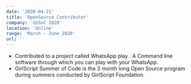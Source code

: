 ```yaml
---
date: '2020-04-21'
title: 'OpenSource Contributor'
company: 'GSSoC 2020'
location: 'Online'
range: 'March - June 2020'
url: ''
---
```


- Contributed to a project called WhatsApp play . A Command line software through which you can play with your WhatsApp.
- GirlScript Summer of Code is the 3 month long Open Source program during summers conducted by GirlScript Foundation.
